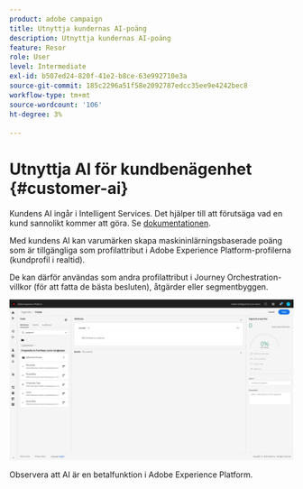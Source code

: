```yaml
---
product: adobe campaign
title: Utnyttja kundernas AI-poäng
description: Utnyttja kundernas AI-poäng
feature: Resor
role: User
level: Intermediate
exl-id: b507ed24-820f-41e2-b8ce-63e992710e3a
source-git-commit: 185c2296a51f58e2092787edcc35ee9e4242bec8
workflow-type: tm+mt
source-wordcount: '106'
ht-degree: 3%

---
```


# Utnyttja AI för kundbenägenhet {#customer-ai}

Kundens AI ingår i Intelligent Services. Det hjälper till att förutsäga vad en kund sannolikt kommer att göra. Se [dokumentationen](https://experienceleague.adobe.com/docs/experience-platform/intelligent-services/customer-ai/overview.html).

Med kundens AI kan varumärken skapa maskininlärningsbaserade poäng som är tillgängliga som profilattribut i Adobe Experience Platform-profilerna (kundprofil i realtid).

De kan därför användas som andra profilattribut i Journey Orchestration-villkor (för att fatta de bästa besluten), åtgärder eller segmentbyggen.

![](../assets/customer-ai.png)

Observera att AI är en betalfunktion i Adobe Experience Platform.
